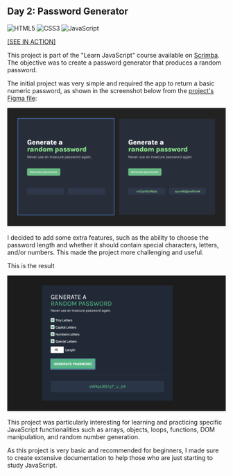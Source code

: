 ## Day 2: Password Generator

![HTML5](https://img.shields.io/badge/html5-%23E34F26.svg?style=for-the-badge&logo=html5&logoColor=white)
![CSS3](https://img.shields.io/badge/css3-%231572B6.svg?style=for-the-badge&logo=css3&logoColor=white)
![JavaScript](https://img.shields.io/badge/javascript-%23323330.svg?style=for-the-badge&logo=javascript&logoColor=%23F7DF1E)

[[SEE IN ACTION]](https://my-study-journal.vercel.app/day2-password-generator)

This project is part of the "Learn JavaScript" course available on [Scrimba](https://v2.scrimba.com/). The objective was to create a password generator that produces a random password.

The initial project was very simple and required the app to return a basic numeric password, as shown in the screenshot below from the [project's Figma file](<https://www.figma.com/design/NEj9JDycMjF3XKXq7swoc9/Random-Password-Generator-(New-version)?m=auto&t=FGJfu55xMJxfjfzN-6>):

![original project from scrimba](assets/original-project-scrimba.png)

I decided to add some extra features, such as the ability to choose the password length and whether it should contain special characters, letters, and/or numbers. This made the project more challenging and useful.

This is the result

![My Project](assets/my-project.png)

This project was particularly interesting for learning and practicing specific JavaScript functionalities such as arrays, objects, loops, functions, DOM manipulation, and random number generation.

As this project is very basic and recommended for beginners, I made sure to create extensive documentation to help those who are just starting to study JavaScript.
